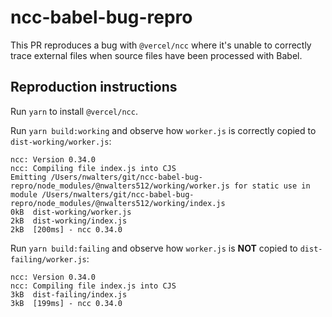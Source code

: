 # ncc-babel-bug-repro

This PR reproduces a bug with `@vercel/ncc` where it's unable to correctly trace external files when source files have been processed with Babel.

## Reproduction instructions

Run `yarn` to install `@vercel/ncc`.

Run `yarn build:working` and observe how `worker.js` is correctly copied to `dist-working/worker.js`:

```
ncc: Version 0.34.0
ncc: Compiling file index.js into CJS
Emitting /Users/nwalters/git/ncc-babel-bug-repro/node_modules/@nwalters512/working/worker.js for static use in module /Users/nwalters/git/ncc-babel-bug-repro/node_modules/@nwalters512/working/index.js
0kB  dist-working/worker.js
2kB  dist-working/index.js
2kB  [200ms] - ncc 0.34.0
```

Run `yarn build:failing` and observe how `worker.js` is **NOT** copied to `dist-failing/worker.js`:

```
ncc: Version 0.34.0
ncc: Compiling file index.js into CJS
3kB  dist-failing/index.js
3kB  [199ms] - ncc 0.34.0
```